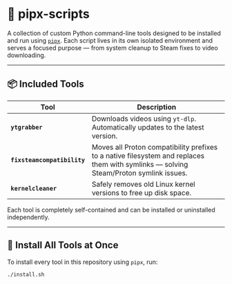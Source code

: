 # 🧰 pipx-scripts

A collection of custom Python command-line tools designed to be installed and run using [`pipx`](https://github.com/pypa/pipx). Each script lives in its own isolated environment and serves a focused purpose — from system cleanup to Steam fixes to video downloading.

---

## 📦 Included Tools

| Tool | Description |
|------|-------------|
| **`ytgrabber`** | Downloads videos using `yt-dlp`. Automatically updates to the latest version. |
| **`fixsteamcompatibility`** | Moves all Proton compatibility prefixes to a native filesystem and replaces them with symlinks — solving Steam/Proton symlink issues. |
| **`kernelcleaner`** | Safely removes old Linux kernel versions to free up disk space. |

Each tool is completely self-contained and can be installed or uninstalled independently.

---

## 🚀 Install All Tools at Once

To install every tool in this repository using `pipx`, run:

```bash
./install.sh
